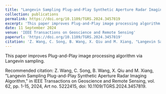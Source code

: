 ```yaml
---
title: "Langevin Sampling Plug-and-Play Synthetic Aperture Radar Imaging Algorithm"
collection: publications
permalink: https://doi.org/10.1109/TGRS.2024.3457819
excerpt: 'This paper improves Plug-and-Play image processing algorithm via Langevin sampling.'
date: 11 September 2024
venue: 'IEEE Transactions on Geoscience and Remote Sensing'
paperurl: 'https://doi.org/10.1109/TGRS.2024.3457819'
citation: 'Z. Wang, C. Song, B. Wang, X. Qiu and M. Xiang, "Langevin Sampling Plug-and-Play Synthetic Aperture Radar Imaging Algorithm," in IEEE Transactions on Geoscience and Remote Sensing, vol. 62, pp. 1-15, 2024, Art no. 5222415, doi: 10.1109/TGRS.2024.3457819.'
---
```

This paper improves Plug-and-Play image processing algorithm via Langevin sampling. 

Recommended citation: Z. Wang, C. Song, B. Wang, X. Qiu and M. Xiang, "Langevin Sampling Plug-and-Play Synthetic Aperture Radar Imaging Algorithm," in IEEE Transactions on Geoscience and Remote Sensing, vol. 62, pp. 1-15, 2024, Art no. 5222415, doi: 10.1109/TGRS.2024.3457819.
